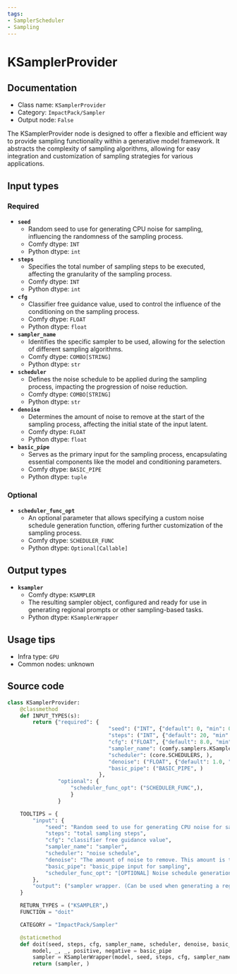 ```yaml
---
tags:
- SamplerScheduler
- Sampling
---
```


# KSamplerProvider
## Documentation
- Class name: `KSamplerProvider`
- Category: `ImpactPack/Sampler`
- Output node: `False`

The KSamplerProvider node is designed to offer a flexible and efficient way to provide sampling functionality within a generative model framework. It abstracts the complexity of sampling algorithms, allowing for easy integration and customization of sampling strategies for various applications.
## Input types
### Required
- **`seed`**
    - Random seed to use for generating CPU noise for sampling, influencing the randomness of the sampling process.
    - Comfy dtype: `INT`
    - Python dtype: `int`
- **`steps`**
    - Specifies the total number of sampling steps to be executed, affecting the granularity of the sampling process.
    - Comfy dtype: `INT`
    - Python dtype: `int`
- **`cfg`**
    - Classifier free guidance value, used to control the influence of the conditioning on the sampling process.
    - Comfy dtype: `FLOAT`
    - Python dtype: `float`
- **`sampler_name`**
    - Identifies the specific sampler to be used, allowing for the selection of different sampling algorithms.
    - Comfy dtype: `COMBO[STRING]`
    - Python dtype: `str`
- **`scheduler`**
    - Defines the noise schedule to be applied during the sampling process, impacting the progression of noise reduction.
    - Comfy dtype: `COMBO[STRING]`
    - Python dtype: `str`
- **`denoise`**
    - Determines the amount of noise to remove at the start of the sampling process, affecting the initial state of the input latent.
    - Comfy dtype: `FLOAT`
    - Python dtype: `float`
- **`basic_pipe`**
    - Serves as the primary input for the sampling process, encapsulating essential components like the model and conditioning parameters.
    - Comfy dtype: `BASIC_PIPE`
    - Python dtype: `tuple`
### Optional
- **`scheduler_func_opt`**
    - An optional parameter that allows specifying a custom noise schedule generation function, offering further customization of the sampling process.
    - Comfy dtype: `SCHEDULER_FUNC`
    - Python dtype: `Optional[Callable]`
## Output types
- **`ksampler`**
    - Comfy dtype: `KSAMPLER`
    - The resulting sampler object, configured and ready for use in generating regional prompts or other sampling-based tasks.
    - Python dtype: `KSamplerWrapper`
## Usage tips
- Infra type: `GPU`
- Common nodes: unknown


## Source code
```python
class KSamplerProvider:
    @classmethod
    def INPUT_TYPES(s):
        return {"required": {
                                "seed": ("INT", {"default": 0, "min": 0, "max": 0xffffffffffffffff}),
                                "steps": ("INT", {"default": 20, "min": 1, "max": 10000}),
                                "cfg": ("FLOAT", {"default": 8.0, "min": 0.0, "max": 100.0}),
                                "sampler_name": (comfy.samplers.KSampler.SAMPLERS, ),
                                "scheduler": (core.SCHEDULERS, ),
                                "denoise": ("FLOAT", {"default": 1.0, "min": 0.0, "max": 1.0, "step": 0.01}),
                                "basic_pipe": ("BASIC_PIPE", )
                             },
                "optional": {
                    "scheduler_func_opt": ("SCHEDULER_FUNC",),
                    }
                }

    TOOLTIPS = {
        "input": {
            "seed": "Random seed to use for generating CPU noise for sampling.",
            "steps": "total sampling steps",
            "cfg": "classifier free guidance value",
            "sampler_name": "sampler",
            "scheduler": "noise schedule",
            "denoise": "The amount of noise to remove. This amount is the noise added at the start, and the higher it is, the more the input latent will be modified before being returned.",
            "basic_pipe": "basic_pipe input for sampling",
            "scheduler_func_opt": "[OPTIONAL] Noise schedule generation function. If this is set, the scheduler widget will be ignored.",
        },
        "output": ("sampler wrapper. (Can be used when generating a regional_prompt.)", )
    }

    RETURN_TYPES = ("KSAMPLER",)
    FUNCTION = "doit"

    CATEGORY = "ImpactPack/Sampler"

    @staticmethod
    def doit(seed, steps, cfg, sampler_name, scheduler, denoise, basic_pipe, scheduler_func_opt=None):
        model, _, _, positive, negative = basic_pipe
        sampler = KSamplerWrapper(model, seed, steps, cfg, sampler_name, scheduler, positive, negative, denoise, scheduler_func=scheduler_func_opt)
        return (sampler, )

```
